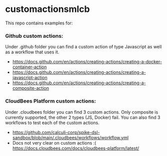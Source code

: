 # customactionsmlcb

This repo contains examples for: 

### Github custom actions: 
Under .github folder you can find a custom action of type Javascript as well as a workflow that uses it.

- https://docs.github.com/en/actions/creating-actions/creating-a-docker-container-action
- https://docs.github.com/en/actions/creating-actions/creating-a-javascript-action
- https://docs.github.com/en/actions/creating-actions/creating-a-composite-action

### CloudBees Platform custom actions: 
Under .cloudbees folder you can find 3 custom actions. Only composite is currently supported, the other 2 types (JS, Docker) fail.
You can also find 3 workflows to test each of the custom actions.

- https://github.com/calculi-corp/spike-dsl-sandbox/blob/main/.cloudbees/workflows/workflow.yml
- Docs not very clear on custom actions :( https://docs.cloudbees.com/docs/cloudbees-platform/latest/

